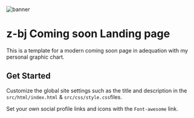 ![banner](https://github.com/z-bj/Coming_soon/blob/master/Coming_Soon_Mockup.webp)

# z-bj Coming soon Landing page

This is a template for a modern coming soon page in adequation with my personal graphic chart.

## Get Started 

Customize the global site settings such as the title and description in the `src/html/index.html`  & `src/css/style.css`files.

Set your own social profile links and icons with the `Font-awesome` link.
